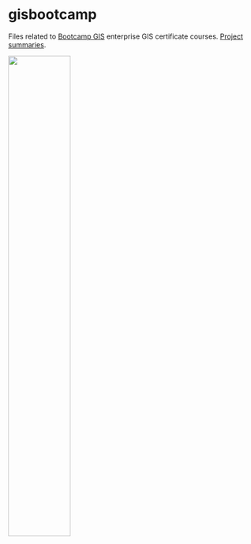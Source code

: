 # gisbootcamp

Files related to [Bootcamp GIS](https://bootcampgis.com/) enterprise GIS certificate courses. [Project summaries](https://github.com/pmgreen/gisbootcamp/wiki). 

<img src="https://github.com/user-attachments/assets/b589e8c2-02d0-4db4-be24-7a5a29e7ba4e" width="50%">
